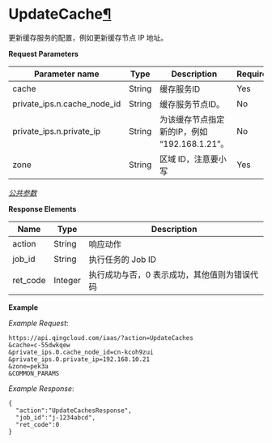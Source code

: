 ---
---

# UpdateCache[¶](#updatecache "永久链接至标题")

更新缓存服务的配置，例如更新缓存节点 IP 地址。

**Request Parameters**

| Parameter name | Type | Description | Required |
| --- | --- | --- | --- |
| cache | String | 缓存服务ID | Yes |
| private_ips.n.cache_node_id | String | 缓存服务节点ID。 | No |
| private_ips.n.private_ip | String | 为该缓存节点指定新的IP，例如 “192.168.1.21”。 | No |
| zone | String | 区域 ID，注意要小写 | Yes |

[_公共参数_](../../common/parameters.html#api-common-parameters)

**Response Elements**

| Name | Type | Description |
| --- | --- | --- |
| action | String | 响应动作 |
| job_id | String | 执行任务的 Job ID |
| ret_code | Integer | 执行成功与否，0 表示成功，其他值则为错误代码 |

**Example**

_Example Request_:

```
https://api.qingcloud.com/iaas/?action=UpdateCaches
&cache=c-55dwkqew
&private_ips.0.cache_node_id=cn-kcoh9zui
&private_ips.0.private_ip=192.168.10.21
&zone=pek3a
&COMMON_PARAMS
```

_Example Response_:

```
{
  "action":"UpdateCachesResponse",
  "job_id":"j-1234abcd",
  "ret_code":0
}
```
